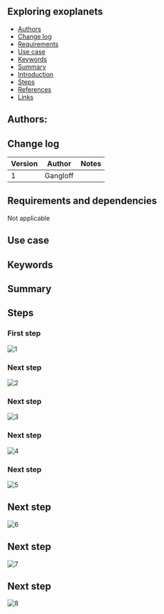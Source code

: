 
## Exploring exoplanets

* [Authors](#authors)
* [Change log](#change-log)
* [Requirements](#requirements-and-dependencies)
* [Use case](#use-case)
* [Keywords](#keywords)
* [Summary](#summary)
* [Introduction](#introduction)
* [Steps](#steps)
* [References](#references)
* [Links](#links)

## Authors:

## Change log

| Version       | Author        | Notes  |
| ------------- |:-------------:| -----: |
| 1             | Gangloff      |    |


## Requirements and dependencies
 Not applicable

## Use case


## Keywords

## Summary


## Steps

### First step

![1](https://raw.githubusercontent.com/epn-vespa/tutorials/master/exoplanets/img/QueryVespa.png)

### Next step

![2](https://raw.githubusercontent.com/epn-vespa/tutorials/master/exoplanets/img/StartTopCat.png)

### Next step

![3](https://raw.githubusercontent.com/epn-vespa/tutorials/master/exoplanets/img/CatalogToSAMP.png)

### Next step

![4](https://raw.githubusercontent.com/epn-vespa/tutorials/master/exoplanets/img/CatalogInTopCat.png)

### Next step

![5](https://raw.githubusercontent.com/epn-vespa/tutorials/master/exoplanets/img/OpenSkyPlotWindow.png)

## Next step

![6](https://raw.githubusercontent.com/epn-vespa/tutorials/master/exoplanets/img/SelectKepler.png)

## Next step

![7](https://raw.githubusercontent.com/epn-vespa/tutorials/master/exoplanets/img/KeplerLaw.png)

## Next step

![8](https://raw.githubusercontent.com/epn-vespa/tutorials/master/exoplanets/img/PlanePlot.png)






